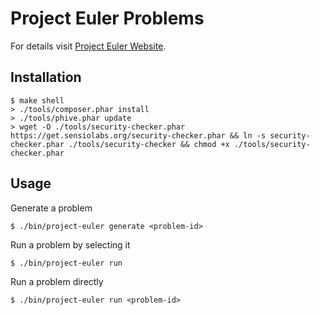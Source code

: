 Project Euler Problems
======================

For details visit [Project Euler Website](https://projecteuler.net/).

Installation
------------

```shell
$ make shell
> ./tools/composer.phar install
> ./tools/phive.phar update
> wget -O ./tools/security-checker.phar https://get.sensiolabs.org/security-checker.phar && ln -s security-checker.phar ./tools/security-checker && chmod +x ./tools/security-checker.phar
```

Usage
-----

Generate a problem
```shell
$ ./bin/project-euler generate <problem-id>
```

Run a problem by selecting it
```shell
$ ./bin/project-euler run
```

Run a problem directly 
```shell
$ ./bin/project-euler run <problem-id>
```
